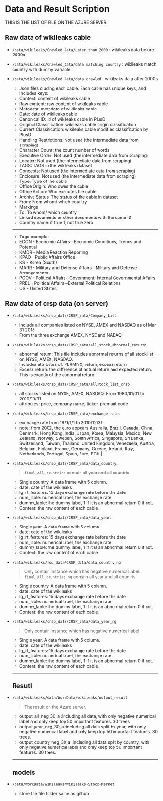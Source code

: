 # Data and Result Scription
THIS IS THE LIST OF FILE ON THE AZURE SERVER.
## Raw data of wikileaks cable
- `/data/wikileaks/Crawled_Data/Later_than_2000`		: wikileaks data before 2000s
- `/data/wikileaks/Crawled_Data/data matching country`	: wikileaks match country with dummy variable 
- `/data/wikileaks/Crawled_Data/data_crawled`		: wikileaks data after 2000s

    - Json files cluding each cable. Each cable has unique keys, and Includes keys: 
    - Content: content of wikileaks cable
    - Raw content: raw content of wikileaks cable
    - Metadata: metadata of wikileaks cable
    - Date: date of wikileaks cable
    - Canonical ID: id of wikileaks cable in PlusD
    - Original Classification: wikileaks cable origin classification
    - Current Classification: wikileaks cable modified classification by PlusD
    - Handling Restrictions: Not used (the intermediate data from scraping) 
    - Character Count: the count number of words
    - Executive Order: Not used (the intermediate data from scraping) 
    - Locator: Not used (the intermediate data from scraping)
    - TAGS: TAGS in the wikileaks dataset
    - Concepts: Not used (the intermediate data from scraping)
    - Enclosure: Not used (the intermediate data from scraping)
    - Type: Type of the cable
    - Office Origin: Who owns the cable
    - Office Action: Who executes the cable
    - Archive Status: The status of the cable in dataset
    - From: From whom/ which country
    - Markings
    - To: To whom/ which country
    - Linked documents or other documents with the same ID
    - Country name: if true 1, not true zero

    ***
    - Tags example:
    - ECON - Economic Affairs--Economic Conditions, Trends and Potential
    - KMDR - Media Reaction Reporting
    - KPAO - Public Affairs Office
    - KS - Korea (South)
    - MARR - Military and Defense Affairs--Military and Defense Arrangements
    - PGOV - Political Affairs--Government; Internal Governmental Affairs
    - PREL - Political Affairs--External Political Relations
    - US - United States


## Raw data of crsp data (on server)
- `/data/wikileaks/crsp_data/CRSP_data/Company_List`: 
   -  include all companies listed on NYSE, AMEX and NASDAQ as of Mar 31 2018.
   - From the three exchange AMEX, NYSE and NADAQ
- `/data/wikileaks/crsp_data/CRSP_data/all_stock_abnormal_return`:
    - abnormal return: This file includes abnormal returns of all stock list on NYSE, AMEX, NASDAQ.
    - Includes attributes of: PERMNO, return, excess return
    - Excess return: the difference of actual return and expected return.
    This is exactly of the abnormal return. 


- `/data/wikileaks/crsp_data/CRSP_data/allstock_list_crsp`: 
    - all stocks listed on NYSE, AMEX, NASDAQ. From 1980/01/01 to 2010/10/31
    - attributes: price, company name, ticker, premant code

- `/data/wikileaks/crsp_data/CRSP_data/exchange_rate`: 
    - exchange rate from 1971/1/1 to 2010/12/31
    - note: from 2002, the euro appears
    Australia, Brazil, Canada, China, Denmark, Hong Kong, India, Japan, Korea, Malaysia, Mexico, New Zealand, Norway, Sweden, South Africa, Singapore, Sri Lanka, Switzerland, Taiwan, Thailand, United Kingdom, Venezuela, Austria, Belgium, Finland, France, Germany, Greece, Ireland, Italy, Netherlands, Portugal, Spain, Euro, ECU
|
- `/data/wikileaks/crsp_data/CRSP_data/data_country`:
    > `final_All_countries` contain all year and all countris
    - Single country. A data frame with 5 column.
    - date: date of the wikileaks
    - lg_rt_features: 15 days exchange rate before the date
    - num_lable: numerical label, the exchange rate 
    - dummy_lable: the dummy label, 1 if it is an abnormal return 0 if not.
    - Content: the raw content of each cable.
- `/data/wikileaks/crsp_data/CRSP_data/data_year`:
    - Single year. A data frame with 5 column.
    - date: date of the wikileaks
    - lg_rt_features: 15 days exchange rate before the date
    - num_lable: numerical label, the exchange rate 
    - dummy_lable: the dummy label, 1 if it is an abnormal return 0 if not.
    - Content: the raw content of each cable.

- `/data/wikileaks/rsp_data/CRSP_data/data_country_ng`
    > Only contain instance which has negative numerical label. 
    > `final_All_countries_ng` contain all year and all countris
    - Single country. A data frame with 5 column.
    - date: date of the wikileaks
    - lg_rt_features: 15 days exchange rate before the date
    - num_lable: numerical label, the exchange rate 
    - dummy_lable: the dummy label, 1 if it is an abnormal return 0 if not.
    - Content: the raw content of each cable.
    
   
- `/data/wikileaks/crsp_data/CRSP_data/data_year_ng`
    > Only contain instance which has negative numerical label
    - Single year. A data frame with 5 column.
    - date: date of the wikileaks
    - lg_rt_features: 15 days exchange rate before the date
    - num_lable: numerical label, the exchange rate 
    - dummy_lable: the dummy label, 1 if it is an abnormal return 0 if not.
    - Content: the raw content of each cable.

    ***
    ## Resutl
- `/data/wikileaks/data/WorkData/wikileaks/output_result`
    > The result on the Azure server.
    - output_all_neg_30_a       :including all data, with only negative numerical label and only keep top 50 important features. 30 trees.
    - output_year_neg_30_a      :including all data split by year, with only negative numerical label and only keep top 50 important features. 30 trees. 
    - output_country_neg_30_a   :including all data split by country, with only negative numerical label and only keep top 50 important features. 30 trees. 
    ***
    ## models
 - `/data/WorkData/wikileaks/Wikileaks-Stock-Market`
    - store the file folder same as github
